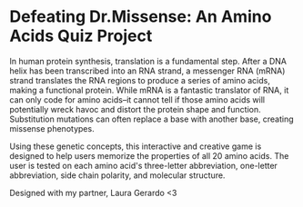 # Defeating Dr.Missense: An Amino Acids Quiz Project

In human protein synthesis, translation is a fundamental step. After a DNA helix has been transcribed into an RNA strand, a messenger RNA (mRNA) strand translates the RNA regions to produce a series of amino acids, making a functional protein. While mRNA is a fantastic translator of RNA, it can only code for amino acids–it cannot tell if those amino acids will potentially wreck havoc and distort the protein shape and function. Substitution mutations can often replace a base with another base, creating missense phenotypes.

Using these genetic concepts, this interactive and creative game is designed to help users memorize the properties of all 20 amino acids. The user is tested on each amino acid's three-letter abbreviation, one-letter abbreviation, side chain polarity, and molecular structure.

Designed with my partner, Laura Gerardo <3
